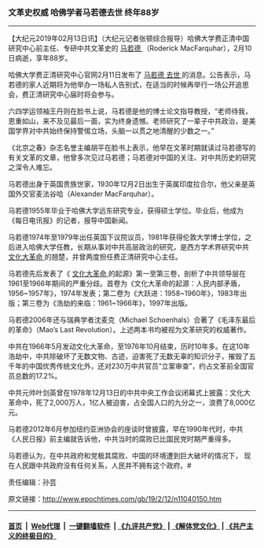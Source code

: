### 文革史权威 哈佛学者马若德去世 终年88岁
------------------------

<p>
 【大纪元2019年02月13日讯】（大纪元记者张顿综合报导）哈佛大学费正清中国研究中心前主任、专研中共文革史的
 <a href="http://www.epochtimes.com/gb/tag/%E9%A9%AC%E8%8B%A5%E5%BE%B7.html">
  马若德
 </a>
 （Roderick MacFarquhar），2月10日病逝，享年88岁。
</p>
<p>
 哈佛大学费正清研究中心官网2月11日发布了
 <a href="http://www.epochtimes.com/gb/tag/%E9%A9%AC%E8%8B%A5%E5%BE%B7.html">
  马若德
 </a>
 <a href="http://www.epochtimes.com/gb/tag/%E5%8E%BB%E4%B8%96.html">
  去世
 </a>
 的消息。公告表示，马若德的家人近期将为他举办一场私人告别式，在适当的时候再举行一场公开追思会，费正清研究中心届时将会参与。
</p>
<p>
 六四学运领袖王丹则在脸书上说，马若德是他的博士论文指导教授，“老师待我，恩重如山，来不及见最后一面，实为终身遗憾。老师研究了一辈子中共政治，是美国学界对中共始终保持警惕立场，头脑一以贯之地清醒的少数之一。”
</p>
<p>
 《北京之春》杂志名誉主编胡平在脸书上表示，他早在文革时期就读过马若德写的有关文革的文章，他曾多次见过马若德；马若德对中国的关注、对中共历史的研究之深令人难忘。
</p>
<p>
 马若德出身于英国贵族世家，1930年12月2日出生于英属印度拉合尔，他父亲是英国外交官麦法谷哈（Alexander MacFarquhar）。
</p>
<p>
 马若德1955年毕业于哈佛大学远东研究专业，获得硕士学位。毕业后，他成为《每日电讯报》的记者，报导中国新闻。
</p>
<p>
 马若德1974年至1979年出任英国下议院议员，1981年获得伦敦大学博士学位，之后进入哈佛大学任教，长期从事对中共高层政治的研究，是西方学术界研究中共
 <a href="http://www.epochtimes.com/gb/tag/%E6%96%87%E5%8C%96%E5%A4%A7%E9%9D%A9%E5%91%BD.html">
  文化大革命
 </a>
 的翘楚，并曾两度担任费正清研究中心主任。
</p>
<p>
 马若德先后发表了《
 <a href="http://www.epochtimes.com/gb/tag/%E6%96%87%E5%8C%96%E5%A4%A7%E9%9D%A9%E5%91%BD.html">
  文化大革命
 </a>
 的起源》第一至第三卷，剖析了中共领导层在1961至1966年期间的严重分歧。首卷为《文化大革命的起源：人民内部矛盾，1956~1957年》，1974年发表；第二卷为《大跃进：1958~1960年》，1983年出版；第三卷为《浩劫的来临：1961~1966年》，1997年出版。
</p>
<p>
 马若德2006年还与瑞典学者沈麦克（Michael Schoenhals）合著了《毛泽东最后的革命》（Mao’s Last Revolution）。上述两本书均被视为文革研究的权威著作。
</p>
<p>
 中共在1966年5月发动文化大革命，至1976年10月结束，历时10年多。在这10年浩劫中，中共除破坏了无数文物、古迹，迫害死了无数无辜的知识分子，摧毁了五千年的中国优秀传统文化外，还对230万中共官员“立案审查”，约占文革前全国官员总数的17.2%。
</p>
<p>
 中共元帅叶剑英曾在1978年12月13日的中共中央工作会议闭幕式上披露：文化大革命中，死了2,000万人，1亿人被迫害，占全国人口的九分之一，浪费了8,000亿元。
</p>
<p>
 马若德2012年6月参加纽约亚洲协会的座谈时曾披露，早在1990年代时，中共《人民日报》前主编就告诉他，中共当时的腐败已比国民党时期严重得多。
</p>
<p>
 马若德认为，在中共政府和党极其腐败、中国的环境遭到巨大破坏的情况下， 现在人民跟中共政府没有任何关系，人民并不拥有这个政府。#
</p>
<p>
 责任编辑：孙芸
</p>

原文链接：http://www.epochtimes.com/gb/19/2/12/n11040150.htm


------------------------
#### [首页](https://github.com/gfw-breaker/banned-news/blob/master/README.md) &nbsp;|&nbsp; [Web代理](https://github.com/labour-camp/helloworld) &nbsp;|&nbsp; [一键翻墙软件](https://github.com/gfw-breaker/nogfw/blob/master/README.md) &nbsp;| [《九评共产党》](https://github.com/gfw-breaker/9ping.md/blob/master/README.md#九评之一评共产党是什么) | [《解体党文化》](https://github.com/gfw-breaker/jtdwh.md/blob/master/README.md) | [《共产主义的终极目的》](https://github.com/gfw-breaker/gczydzjmd.md/blob/master/README.md)

